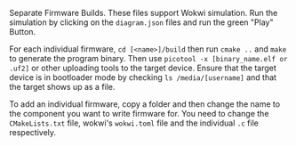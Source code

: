 
Separate Firmware Builds.
These files support Wokwi simulation. 
Run the simulation by clicking on the `diagram.json` files and run the green "Play" Button. 

For each individual firmware, `cd [<name>]/build` then run `cmake ..` and `make` to generate the program binary. 
Then use `picotool -x [binary_name.elf or .uf2]` or other uploading tools to the target device. 
Ensure that the target device is in bootloader mode by checking `ls /media/[username]` and that the target shows up as a file.  

To add an individual firmware, copy a folder and then change the name to the component you want to write firmware for. 
You need to change the `CMakeLists.txt` file,  wokwi's `wokwi.toml` file and the individual `.c` file respectively. 


